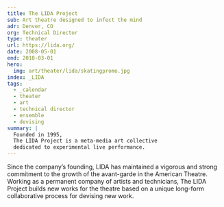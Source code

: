 ```yaml
---
title: The LIDA Project
sub: Art theatre designed to infect the mind
adr: Denver, CO
org: Technical Director
type: theater
url: https://lida.org/
date: 2008-05-01
end: 2010-03-01
hero:
  img: art/theater/lida/skatingpromo.jpg
index: _LIDA
tags:
  - _calendar
  - theater
  - art
  - technical director
  - ensemble
  - devising
summary: |
  Founded in 1995,
  The LIDA Project is a meta-media art collective
  dedicated to experimental live performance.
---
```


Since the company’s founding,
LIDA has maintained a vigorous and strong commitment
to the growth of the avant-garde in the American Theatre.
Working as a permanent company of artists and technicians,
The LIDA Project builds new works for the theatre
based on a unique long-form collaborative process
for devising new work.
